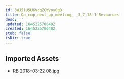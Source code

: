 ```yaml
---
id: 3WJ51U5UKVcqZGWvoy0gD
title: Qa_cop_next_up_meeting_ _3_7_18 1 Resources
desc: ''
updated: 1645225706402
created: 1645225706402
stub: false
isDir: true
---
```

## Imported Assets
- [RB 2018-03-22 08.jpg](/assets/rb-2018-03-22-08.jpg)
